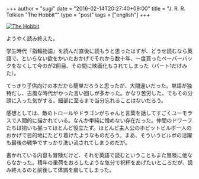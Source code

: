 +++
author = "sugi"
date = "2016-02-14T20:27:40+09:00"
title = "J. R. R. Tolkien \"The Hobbit\""
type = "post"
tags = ["english"]
+++

<a href="http://www.amazon.co.jp/exec/obidos/ASIN/B002RI9ZY0/chezsugi-22/ref=nosim/" name="amazletlink" target="_blank"><img src="http://ecx.images-amazon.com/images/I/519V0IlKZpL.jpg" alt="The Hobbit" class="alignleft"  /></a>

ようやく読み終えた。

学生時代『指輪物語』を読んだ直後に読もうと思ったはずが、どうせ読むなら英語で、といらない欲をかいたおかげでそれから数十年、一度買ったペーパーバックをなくして今のが2冊目、その間に映画化もされてしまった（パート1だけみた）。

てっきり子供向けの本だから簡単だろうと思ったが、大間違いだった。単語が独特だし、古風な時代がかった言い回しが多かった。かなり苦労した。でもその分頭に入った気がする。細部に至るまで当分忘れることはないだろう。

感想としては、敵のトロールやドラゴンがちゃんと言葉を話してすごくユーモラスで人間的に描かれている。なんか単純に憎めない存在だった。仲間のドワーフたちは揃いも揃ってほとんど役立たず。ほとんど主人公のホビットビルボ一人のおかげで目的地にたどり着けたようなものだろう。まあ、そういうビルボの活躍も最後の戦争ですっかり洗い流されてしまうのだが。

書かれている内容も冒険だけど、それを英語で読むということもまた冒険に他ならなかった。積年の重荷をおろしたような気分で祝杯をあげたいところだが、読み終えるのと前後して体調を崩してしまった。
